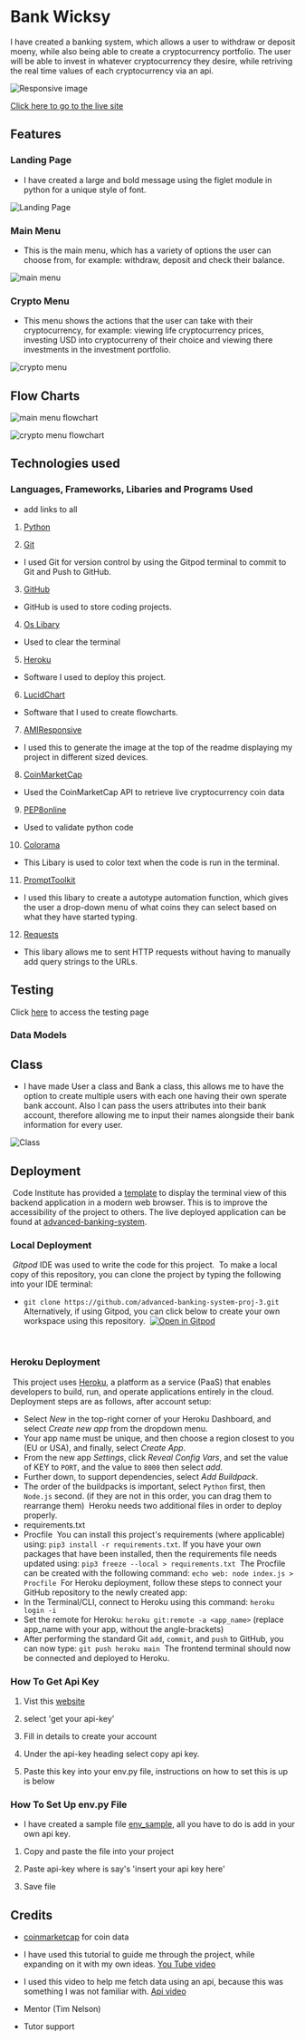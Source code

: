 # Bank Wicksy

I have created a banking system, which allows a user to withdraw or deposit moeny, while also being able to create a cryptocurrency portfolio. The user will be able to invest in whatever cryptocurrency they desire, while retriving the real time values of each cryptocurrency via an api.

![Responsive image](documentation/images/responsive-img.png)

[Click here to go to the live site](https://advanced-banking-system.herokuapp.com/)

## Features

### Landing Page

- I have created a large and bold message using the figlet module in python for a unique style of font. 

![Landing Page](documentation/images/landing-page.png)

### Main Menu

- This is the main menu, which has a variety of options the user can choose from, for example: withdraw, deposit and check their balance.

![main menu](documentation/images/main-menu.png)

### Crypto Menu

- This menu shows the actions that the user can take with their cryptocurrency, for example: viewing life cryptocurrency prices, investing USD into cryptocurreny of their choice and viewing there investments in the investment portfolio.

![crypto menu](documentation/images/crypto-menu-img.png)


## Flow Charts

![main menu flowchart](documentation/flowcharts/main-flowchart.png)

![crypto menu flowchart](documentation/flowcharts/crypto-flowchart.png)

## Technologies used

### Languages, Frameworks, Libaries and Programs Used

- add links to all 

1. [Python](https://www.python.org/)

2. [Git](https://git-scm.com/)
- I used Git for version control by using the Gitpod terminal to commit to Git and Push to GitHub.

3. [GitHub](https://github.com/)
- GitHub is used to store coding projects.

4. [Os Libary](https://docs.python.org/3/library/os.html)
- Used to clear the terminal

5. [Heroku](https://www.heroku.com/)
- Software I used to deploy this project. 

6. [LucidChart](https://www.lucidchart.com/pages/)
- Software that I used to create flowcharts.

7. [AMIResponsive](https://ui.dev/amiresponsive)
- I used this to generate the image at the top of the readme displaying my project in different sized devices.

8. [CoinMarketCap](https://coinmarketcap.com/)
- Used the CoinMarketCap API to retrieve live cryptocurrency coin data

9. [PEP8online](http://pep8online.com/)
- Used to validate python code

10. [Colorama](https://pypi.org/project/colorama/)
- This Libary is used to color text when the code is run in the terminal.

11. [PromptToolkit](https://python-prompt-toolkit.readthedocs.io/en/master/)
- I used this libary to create a autotype automation function, which gives the user a drop-down menu of what coins they can select based on what they have started typing. 

12. [Requests](https://pypi.org/project/requests/)
- This libary allows me to sent HTTP requests without having to manually add query strings to the URLs.

## Testing

Click [here](TESTING.md) to access the testing page

### Data Models

## Class

- I have made User a class and Bank a class, this allows me to have the option to create multiple users with each one having their own sperate bank account. Also I can pass the users attributes into their bank account, therefore allowing me to input their names alongside their bank information for every user. 

![Class](documentation/images/classes-img.png)

## Deployment
​
Code Institute has provided a [template](https://github.com/Code-Institute-Org/python-essentials-template) to display the terminal view of this backend application in a modern web browser. This is to improve the accessibility of the project to others.
​
The live deployed application can be found at [advanced-banking-system](https://advanced-banking-system.herokuapp.com/).
​
### Local Deployment
​
*Gitpod* IDE was used to write the code for this project.
​
To make a local copy of this repository, you can clone the project by typing the following into your IDE terminal:
- `git clone https://github.com/advanced-banking-system-proj-3.git`
​
Alternatively, if using Gitpod, you can click below to create your own workspace using this repository.
​
[![Open in Gitpod](https://gitpod.io/button/open-in-gitpod.svg)](https://gitpod.io/#https://github.com/advanced-banking-system-proj-3)

​
### Heroku Deployment
​
This project uses [Heroku](https://www.heroku.com), a platform as a service (PaaS) that enables developers to build, run, and operate applications entirely in the cloud.
​
Deployment steps are as follows, after account setup:
​
- Select *New* in the top-right corner of your Heroku Dashboard, and select *Create new app* from the dropdown menu.
- Your app name must be unique, and then choose a region closest to you (EU or USA), and finally, select *Create App*.
- From the new app *Settings*, click *Reveal Config Vars*, and set the value of KEY to `PORT`, and the value to `8000` then select *add*.
- Further down, to support dependencies, select *Add Buildpack*.
- The order of the buildpacks is important, select `Python` first, then `Node.js` second. (if they are not in this order, you can drag them to rearrange them)
​
Heroku needs two additional files in order to deploy properly.
- requirements.txt
- Procfile
​
You can install this project's requirements (where applicable) using: `pip3 install -r requirements.txt`. If you have your own packages that have been installed, then the requirements file needs updated using: `pip3 freeze --local > requirements.txt`
​
The Procfile can be created with the following command: `echo web: node index.js > Procfile`
​
For Heroku deployment, follow these steps to connect your GitHub repository to the newly created app:
​
- In the Terminal/CLI, connect to Heroku using this command: `heroku login -i`
- Set the remote for Heroku: `heroku git:remote -a <app_name>` (replace app_name with your app, without the angle-brackets)
- After performing the standard Git `add`, `commit`, and `push` to GitHub, you can now type: `git push heroku main`
​
The frontend terminal should now be connected and deployed to Heroku.

### How To Get Api Key 

1. Vist this [website](https://coinmarketcap.com/api/)

2. select 'get your api-key'

3. Fill in details to create your account

4. Under the api-key heading select copy api key.

5. Paste this key into your env.py file, instructions on how to set this is up is below

### How To Set Up env.py File

- I have created a sample file [env_sample](env_sample.py), all you have to do is add in your own api key.

1. Copy and paste the file into your project

2. Paste api-key where is say's 'insert your api key here'

3. Save file


## Credits

- [coinmarketcap](https://coinmarketcap.com/) for coin data

- I have used this tutorial to guide me through the project, while expanding on it with my own ideas. [You Tube video](https://www.youtube.com/watch?v=BRssQPHZMrc)

- I used this video to help me fetch data using an api, because this was something I was not familiar with. [Api video](https://www.youtube.com/watch?v=ECJjjZ_iijc&t=1s)

- Mentor (Tim Nelson)

- Tutor support